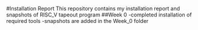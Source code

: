 #Installation Report
This repository contains my installation report and snapshots of RISC_V tapeout program
##Week 0
-completed installation of required tools
-snapshots are added in the Week_0 folder
